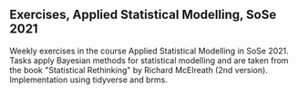 ## Exercises, Applied Statistical Modelling, SoSe 2021

Weekly exercises in the course Applied Statistical Modelling in SoSe 2021. Tasks apply Bayesian methods for statistical modelling and are taken from the book "Statistical Rethinking" by Richard McElreath (2nd version). Implementation using tidyverse and brms.
